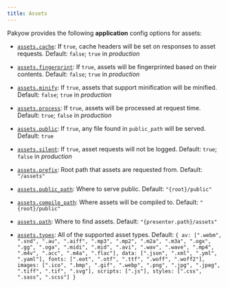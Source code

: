```yaml
---
title: Assets
---
```


Pakyow provides the following **application** config options for assets:

* <a href="#assets.cache" name="assets.cache">`assets.cache`</a>: If `true`, cache headers will be set on responses to asset requests.
<span class="default">Default: `false`; `true` in *production*</span>

* <a href="#assets.fingerprint" name="assets.fingerprint">`assets.fingerprint`</a>: If `true`, assets will be fingerprinted based on their contents.
<span class="default">Default: `false`; `true` in *production*</span>

* <a href="#assets.minify" name="assets.minify">`assets.minify`</a>: If `true`, assets that support minification will be minified.
<span class="default">Default: `false`; `true` in *production*</span>

* <a href="#assets.process" name="assets.process">`assets.process`</a>: If `true`, assets will be processed at request time.
<span class="default">Default: `true`; `false` in *production*</span>

* <a href="#assets.public" name="assets.public">`assets.public`</a>: If `true`, any file found in `public_path` will be served.
<span class="default">Default: `true`</span>

* <a href="#assets.silent" name="assets.silent">`assets.silent`</a>: If `true`, asset requests will not be logged.
<span class="default">Default: `true`; `false` in *production*</span>

* <a href="#assets.prefix" name="assets.prefix">`assets.prefix`</a>: Root path that assets are requested from.
<span class="default">Default: `"/assets"`</span>

* <a href="#assets.public_path" name="assets.public_path">`assets.public_path`</a>: Where to serve public.
<span class="default">Default: `"{root}/public"`</span>

* <a href="#assets.compile_path" name="assets.compile_path">`assets.compile_path`</a>: Where assets will be compiled to.
<span class="default">Default: `"{root}/public"`</span>

* <a href="#assets.path" name="assets.path">`assets.path`</a>: Where to find assets.
<span class="default">Default: `"{presenter.path}/assets"`</span>

* <a href="#assets.types" name="assets.types">`assets.types`</a>: All of the supported asset types.
<span class="default">Default: `{ av: [".webm", ".snd", ".au", ".aiff", ".mp3", ".mp2", ".m2a", ".m3a", ".ogx", ".gg", ".oga", ".midi", ".mid", ".avi", ".wav", ".wave", ".mp4", ".m4v", ".acc", ".m4a", ".flac"], data: [".json", ".xml", ".yml", ".yaml"], fonts: [".eot", ".otf", ".ttf", ".woff", ".woff2"], images: [".ico", ".bmp", ".gif", ".webp", ".png", ".jpg", ".jpeg", ".tiff", ".tif", ".svg"], scripts: [".js"], styles: [".css", ".sass", ".scss"] }`</span>
